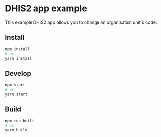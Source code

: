 # DHIS2 app example
This example DHIS2 app allows you to change an organisation unit's code.

## Install
```bash
npm install
# or
yarn install
```

## Develop
```bash
npm start
# or
yarn start
```

## Build
```bash
npm run build
# or
yarn build
```